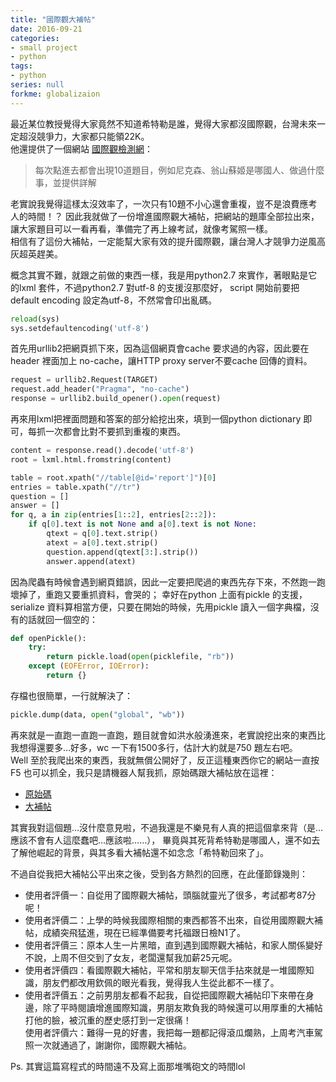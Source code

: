 ```yaml
---
title: "國際觀大補帖"
date: 2016-09-21
categories:
- small project
- python
tags:
- python
series: null
forkme: globalizaion
---
```


最近某位教授覺得大家竟然不知道希特勒是誰，覺得大家都沒國際觀，台灣未來一定超沒競爭力，大家都只能領22K。  
他還提供了一個網站 [國際觀檢測網](http://doc.boyo.org.tw/gp)：

> 每次點進去都會出現10道題目，例如尼克森、翁山蘇姬是哪國人、做過什麼事，並提供詳解  

老實說我覺得這樣太沒效率了，一次只有10題不小心還會重複，豈不是浪費應考人的時間！？
因此我就做了一份增進國際觀大補帖，把網站的題庫全部拉出來，讓大家題目可以一看再看，準備完了再上線考試，就像考駕照一樣。  
相信有了這份大補帖，一定能幫大家有效的提升國際觀，讓台灣人才競爭力逆風高灰超英趕美。  
<!--more-->

概念其實不難，就跟之前做的東西一樣，我是用python2.7 來實作，著眼點是它的lxml 套件，不過python2.7 對utf-8 的支援沒那麼好，
script 開始前要把default encoding 設定為utf-8，不然常會印出亂碼。  
```python
reload(sys)
sys.setdefaultencoding('utf-8')
```
首先用urllib2把網頁抓下來，因為這個網頁會cache 要求過的內容，因此要在 header 裡面加上 no-cache，讓HTTP proxy server不要cache 回傳的資料。  
```python
request = urllib2.Request(TARGET)
request.add_header("Pragma", "no-cache")
response = urllib2.build_opener().open(request)
```

再來用lxml把裡面問題和答案的部分給挖出來，填到一個python dictionary 即可，每抓一次都會比對不要抓到重複的東西。  
```python
content = response.read().decode('utf-8')
root = lxml.html.fromstring(content)

table = root.xpath("//table[@id='report']")[0]
entries = table.xpath("//tr")
question = []
answer = []
for q, a in zip(entries[1::2], entries[2::2]):
    if q[0].text is not None and a[0].text is not None:
        qtext = q[0].text.strip()
        atext = a[0].text.strip()
        question.append(qtext[3:].strip())
        answer.append(atext)
```

因為爬蟲有時候會遇到網頁錯誤，因此一定要把爬過的東西先存下來，不然跑一跑壞掉了，重跑又要重抓資料，會哭的；
幸好在python 上面有pickle 的支援，serialize 資料算相當方便，只要在開始的時候，先用pickle 讀入一個字典檔，沒有的話就回一個空的：  
```python
def openPickle():
    try:
        return pickle.load(open(picklefile, "rb"))
    except (EOFError, IOError):
        return {}
```

存檔也很簡單，一行就解決了：  
```python
pickle.dump(data, open("global", "wb"))
```
再來就是一直跑一直跑一直跑，題目就會如洪水般湧進來，老實說挖出來的東西比我想得還要多…好多，wc 一下有1500多行，估計大約就是750 題左右吧。  
Well 至於我爬出來的東西，我就無償公開好了，反正這種東西你它的網站一直按F5 也可以抓全，我只是請機器人幫我抓，原始碼跟大補帖放在這裡：  

* [原始碼](https://github.com/yodalee/globalizaion)  
* [大補帖](https://github.com/yodalee/globalizaion/blob/master/global)  

其實我對這個題…沒什麼意見啦，不過我還是不樂見有人真的把這個拿來背（是…應該不會有人這麼蠢吧…應該啦……），
畢竟與其死背希特勒是哪國人，還不如去了解他崛起的背景，與其多看大補帖還不如念念「希特勒回來了」。  

不過自從我把大補帖公平出來之後，受到各方熱烈的回應，在此僅節錄幾則：  

* 使用者評價一：自從用了國際觀大補帖，頭腦就靈光了很多，考試都考87分呢！  
* 使用者評價二：上學的時候我國際相關的東西都答不出來，自從用國際觀大補帖，成績突飛猛進，現在已經準備要考托福跟日檢N1了。  
* 使用者評價三：原本人生一片黑暗，直到遇到國際觀大補帖，和家人關係變好不說，上周不但交到了女友，老闆還幫我加薪25元呢。  
* 使用者評價四：看國際觀大補帖，平常和朋友聊天信手拈來就是一堆國際知識，朋友們都改用欽佩的眼光看我，覺得我人生從此都不一樣了。  
* 使用者評價五：之前男朋友都看不起我，自從把國際觀大補帖印下來帶在身邊，除了平時閱讀增進國際知識，男朋友欺負我的時候還可以用厚重的大補帖打他的臉，被沉重的歷史感打到一定很痛！  
使用者評價六：難得一見的好書，我把每一題都記得滾瓜爛熟，上周考汽車駕照一次就通過了，謝謝你，國際觀大補帖。  

Ps. 其實這篇寫程式的時間遠不及寫上面那堆嘴砲文的時間lol 
